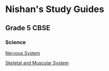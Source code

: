 # Nishan's Study Guides

## Grade 5 CBSE

### Science
[Nervous System](Grade5-CBSE/Science/nervous-system-study-guide.md)

[Skeletal and Muscular System](Grade5-CBSE/Science/skeletal-muscular-study-guide.md)